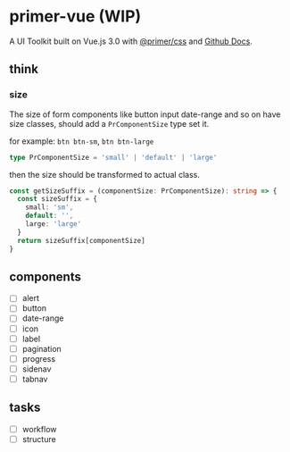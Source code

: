 # primer-vue (WIP)

A UI Toolkit built on Vue.js 3.0 with [@primer/css](https://primer.style/)
and [Github Docs](https://docs.github.com/).

## think

### size

The size of form components like button input date-range and so on have
size classes, should add a `PrComponentSize` type set it.

for example: `btn btn-sm`, `btn btn-large`

```ts
type PrComponentSize = 'small' | 'default' | 'large'
```

then the size should be transformed to actual class.

```ts
const getSizeSuffix = (componentSize: PrComponentSize): string => {
  const sizeSuffix = {
    small: 'sm',
    default: '',
    large: 'large'
  }
  return sizeSuffix[componentSize]
}
```

## components

- [ ] alert
- [ ] button
- [ ] date-range
- [ ] icon
- [ ] label
- [ ] pagination
- [ ] progress
- [ ] sidenav
- [ ] tabnav

## tasks

- [ ] workflow
- [ ] structure
